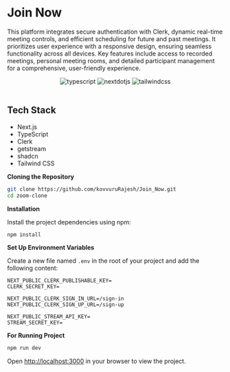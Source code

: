 <h1>Join Now</h1>

<p>This platform integrates secure authentication with Clerk, dynamic real-time meeting controls, and efficient scheduling for future and past meetings. It prioritizes user experience with a responsive design, ensuring seamless functionality across all devices. Key features include access to recorded meetings, personal meeting rooms, and detailed participant management for a comprehensive, user-friendly experience.</p>
<div align="center">
  <div>
    <img src="https://img.shields.io/badge/-TypeScript-black?style=for-the-badge&logoColor=white&logo=typescript&color=3178C6" alt="typescript" />
    <img src="https://img.shields.io/badge/-Next_JS-black?style=for-the-badge&logoColor=white&logo=nextdotjs&color=000000" alt="nextdotjs" />
    <img src="https://img.shields.io/badge/-Tailwind_CSS-black?style=for-the-badge&logoColor=white&logo=tailwindcss&color=06B6D4" alt="tailwindcss" />
  </div>
</div>

<br>
<h2>Tech Stack</h2>

- Next.js
- TypeScript
- Clerk
- getstream
- shadcn
- Tailwind CSS

**Cloning the Repository**

```bash
git clone https://github.com/kovvuruRajesh/Join_Now.git
cd zoom-clone
```

**Installation**

Install the project dependencies using npm:

```bash
npm install
```

**Set Up Environment Variables**

Create a new file named `.env` in the root of your project and add the following content:

```env
NEXT_PUBLIC_CLERK_PUBLISHABLE_KEY=
CLERK_SECRET_KEY=

NEXT_PUBLIC_CLERK_SIGN_IN_URL=/sign-in
NEXT_PUBLIC_CLERK_SIGN_UP_URL=/sign-up

NEXT_PUBLIC_STREAM_API_KEY=
STREAM_SECRET_KEY=
```

**For Running Project**

```bash
npm run dev
```

Open [http://localhost:3000](http://localhost:3000) in your browser to view the project.

